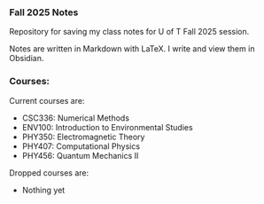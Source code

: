 ### Fall 2025 Notes
Repository for saving my class notes for U of T Fall 2025 session.

Notes are written in Markdown with LaTeX. I write and view them in Obsidian.
### Courses:
Current courses are:
- CSC336: Numerical Methods
- ENV100: Introduction to Environmental Studies
- PHY350: Electromagnetic Theory
- PHY407: Computational Physics
- PHY456: Quantum Mechanics II

Dropped courses are:
- Nothing yet
